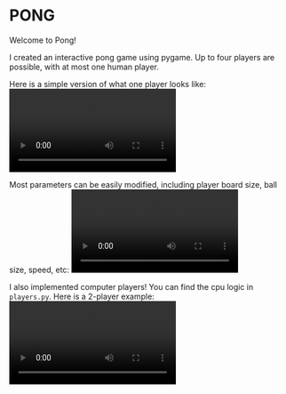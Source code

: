 # PONG

Welcome to Pong!

I created an interactive pong game using pygame.  Up to four players are possible, with at most one human player. 

Here is a simple version of what one player looks like:
![](figures/1p_demo.mov)

Most parameters can be easily modified, including player board size, ball size, speed, etc:
![](figures/adjusted_parameters.mov)

I also implemented computer players! You can find the cpu logic in `players.py`. Here is a 2-player example:
![](figures/2p_withcpu_example.mov)




